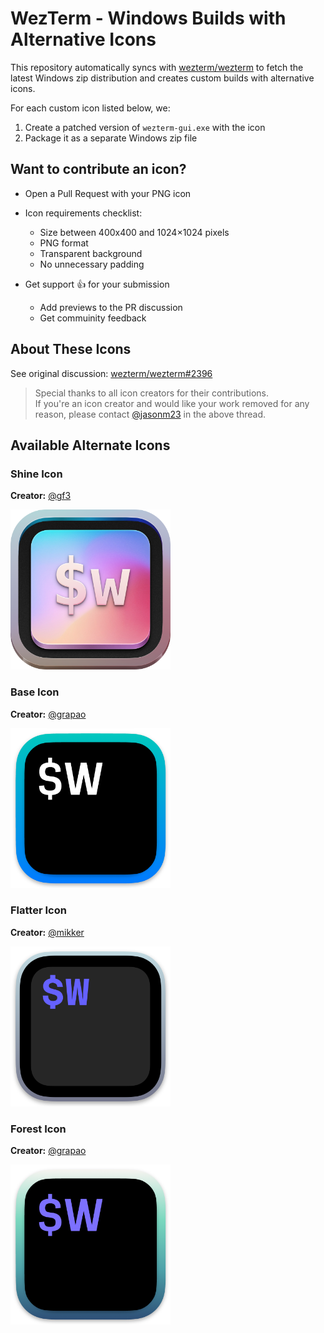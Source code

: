 # WezTerm - Windows Builds with Alternative Icons

This repository automatically syncs with [wezterm/wezterm](https://github.com/wezterm/wezterm) to fetch the latest Windows zip distribution and creates custom builds with alternative icons.

For each custom icon listed below, we:
1. Create a patched version of `wezterm-gui.exe` with the icon
2. Package it as a separate Windows zip file

## Want to contribute an icon?

- Open a Pull Request with your PNG icon
- Icon requirements checklist:
  - Size between 400x400 and 1024×1024 pixels
  - PNG format
  - Transparent background
  - No unnecessary padding

- Get support 👍 for your submission
  - Add previews to the PR discussion
  - Get commuinity feedback

## About These Icons

See original discussion: [wezterm/wezterm#2396](https://github.com/wezterm/wezterm/issues/2396)

> Special thanks to all icon creators for their contributions.  
> If you're an icon creator and would like your work removed for any reason, please contact [@jasonm23](https://github.com/jasonm23) in the above thread.

## Available Alternate Icons

### Shine Icon

**Creator:** [@gf3](https://github.com/gf3)

<img width="256" alt="Shine Icon" src="alt-icons/wezterm-icon-Shine.png" />

### Base Icon

**Creator:** [@grapao](https://github.com/grapao)

<img width="256" alt="Base Icon" src="alt-icons/wezterm-icon-Base.png" />

### Flatter Icon

**Creator:** [@mikker](https://github.com/mikker)

<img width="256" alt="Flatter Icon" src="alt-icons/wezterm-icon-Flatter.png" />

### Forest Icon

**Creator:** [@grapao](https://github.com/grapao)

<img width="256" alt="Forest Icon" src="alt-icons/wezterm-icon-Forest.png" />
